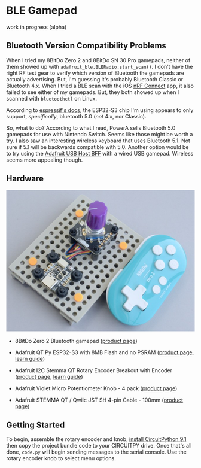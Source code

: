 <!-- SPDX-License-Identifier: MIT -->
<!-- SPDX-FileCopyrightText: Copyright 2024 Sam Blenny -->
# BLE Gamepad

work in progress (alpha)


## Bluetooth Version Compatibility Problems

When I tried my 8BitDo Zero 2 and 8BitDo SN 30 Pro gamepads, neither of them
showed up with `adafruit_ble.BLERadio.start_scan()`. I don't have the right RF
test gear to verify which version of Bluetooth the gamepads are actually
advertising. But, I'm guessing it's probably Bluetooth Classic or Bluetooth
4.x. When I tried a BLE scan with the iOS
[nRF Connect](https://apps.apple.com/us/app/nrf-connect-for-mobile/id1054362403)
app, it also failed to see either of my gamepads. But, they both showed up when
I scanned with `bluetoothctl` on Linux.

According to
[espressif's docs](https://docs.espressif.com/projects/esp-idf/en/stable/esp32s3/api-guides/bluetooth.html),
the ESP32-S3 chip I'm using appears to only support, *specifically*, bluetooth
5.0 (*not* 4.x, nor Classic).

So, what to do? According to what I read, PowerA sells Bluetooth 5.0 gamepads
for use with Nintendo Switch. Seems like those might be worth a try. I also saw
an interesting wireless keyboard that uses Bluetooth 5.1. Not sure if 5.1 will
be backwards compatible with 5.0. Another option would be to try using the
[Adafruit USB Host BFF](https://www.adafruit.com/product/5956) with a wired USB
gamepad. Wireless seems more appealing though.


## Hardware

![QT Py ESP32-S3 dev board with rotary encoder and gamepad](qtpyS3Zero2.jpeg)

- 8BitDo Zero 2 Bluetooth gamepad
  ([product page](https://www.8bitdo.com/zero2/))

- Adafruit QT Py ESP32-S3 with 8MB Flash and no PSRAM
  ([product page](https://www.adafruit.com/product/5426),
  [learn guide](https://learn.adafruit.com/adafruit-qt-py-esp32-s3))

- Adafruit I2C Stemma QT Rotary Encoder Breakout with Encoder
  ([product page](https://www.adafruit.com/product/5880),
  [learn guide](https://learn.adafruit.com/adafruit-i2c-qt-rotary-encoder))

- Adafruit Violet Micro Potentiometer Knob - 4 pack
  ([product page](https://www.adafruit.com/product/5537))

- Adafruit STEMMA QT / Qwiic JST SH 4-pin Cable - 100mm
  ([product page](https://www.adafruit.com/product/4210))


## Getting Started

To begin, assemble the rotary encoder and knob,
[install CircuitPython 9.1](https://learn.adafruit.com/adafruit-qt-py-esp32-s3/circuitpython-2)
then copy the project bundle code to your CIRCUITPY drive. Once that's all done,
`code.py` will begin sending messages to the serial console. Use the rotary
encoder knob to select menu options.
